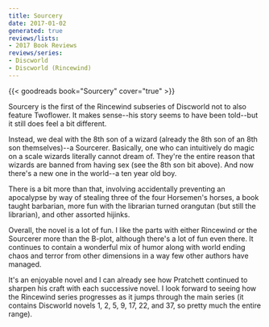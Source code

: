 ```yaml
---
title: Sourcery
date: 2017-01-02
generated: true
reviews/lists:
- 2017 Book Reviews
reviews/series:
- Discworld
- Discworld (Rincewind)
---
```

{{< goodreads book="Sourcery" cover="true" >}}

Sourcery is the first of the Rincewind subseries of Discworld not to also feature Twoflower. It makes sense--his story seems to have been told--but it still does feel a bit different.  

Instead, we deal with the 8th son of a wizard (already the 8th son of an 8th son themselves)--a Sourcerer. Basically, one who can intuitively do magic on a scale wizards literally cannot dream of. They're the entire reason that wizards are banned from having sex (see the 8th son bit above). And now there's a new one in the world--a ten year old boy.  

<!--more-->

There is a bit more than that, involving accidentally preventing an apocalypse by way of stealing three of the four Horsemen's horses, a book taught barbarian, more fun with the librarian turned orangutan (but still the librarian), and other assorted hijinks.  

Overall, the novel is a lot of fun. I like the parts with either Rincewind or the Sourcerer more than the B-plot, although there's a lot of fun even there. It continues to contain a wonderful mix of humor along with world ending chaos and terror from other dimensions in a way few other authors have managed.  

It's an enjoyable novel and I can already see how Pratchett continued to sharpen his craft with each successive novel. I look forward to seeing how the Rincewind series progresses as it jumps through the main series (it contains Discworld novels 1, 2, 5, 9, 17, 22, and 37, so pretty much the entire range).


